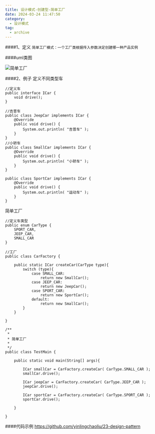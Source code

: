 ```yaml
---
title: 设计模式-创建型-简单工厂
date: 2024-03-24 11:47:50
category:
  - 设计模式
tag:
  - archive
---
```

####1、定义
``
简单工厂模式：一个工厂类根据传入参数决定创建哪一种产品实例
 ``

####uml类图

![简单工厂](https://upload-images.jianshu.io/upload_images/5526061-319b961350ea7970.png?imageMogr2/auto-orient/strip%7CimageView2/2/w/1240)


####2、例子
定义不同类型车
```
//定义车
public interface ICar {
    void drive();
}

//吉普车
public class JeepCar implements ICar {
    @Override
    public void drive() {
        System.out.println( "吉普车" );
    }
}
//小轿车
public class SmallCar implements ICar {
    @Override
    public void drive() {
        System.out.println( "小轿车" );
    }
}

public class SportCar implements ICar {
    @Override
    public void drive() {
        System.out.println( "运动车" );
    }
}
```

简单工厂
```
//定义车类型
public enum CarType {
    SPORT_CAR,
    JEEP_CAR,
    SMALL_CAR
}

//工厂
public class CarFactory {

    public static ICar createCar(CarType type){
        switch (type){
            case SMALL_CAR:
                return new SmallCar();
            case JEEP_CAR:
                return new JeepCar();
            case SPORT_CAR:
                return new SportCar();
            default:
                return new SmallCar();
        }
    }

}

/**
 *
 * 简单工厂
 *
 */
public class TestMain {

    public static void main(String[] args){

        ICar smallCar = CarFactory.createCar( CarType.SMALL_CAR );
        smallCar.drive();

        ICar jeepCar = CarFactory.createCar( CarType.JEEP_CAR );
        jeepCar.drive();

        ICar sportCar = CarFactory.createCar( CarType.SPORT_CAR );
        sportCar.drive();

    }

}
```

####代码示例
https://github.com/yinlingchaoliu/23-design-pattern
